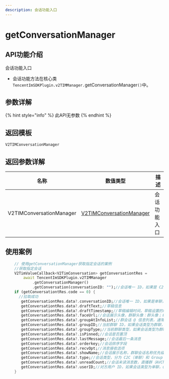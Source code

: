 ```yaml
---
description: 会话功能入口
---
```


# getConversationManager

## API功能介绍

会话功能入口

* 会话功能方法在核心类 `TencentImSDKPlugin.v2TIMManager.`getConversationManager`()`中。

## 参数详解

{% hint style="info" %}
此API无参数
{% endhint %}

## 返回模板

```dart
V2TIMConversationManager
```

## 返回参数详解

| 名称                       | 数值类型                                         | 描述     |
| ------------------------ | -------------------------------------------- | ------ |
| V2TIMConversationManager | [V2TIMConversationManager](broken-reference) | 会话功能入口 |

## 使用案例  &#x20;

```dart
    // 使用getConversationManager获取指定会话的案例
    //获取指定会话
    V2TimValueCallback<V2TimConversation> getConversationtRes =
        await TencentImSDKPlugin.v2TIMManager
            .getConversationManager()
            .getConversation(conversationID: "");//会话唯一 ID，如果是 C2C 单聊，组成方式为 c2c_userID，如果是群聊，组成方式为 group_groupID
    if (getConversationtRes.code == 0) {
      //拉取成功
       getConversationtRes.data?.conversationID;//会话唯一 ID，如果是单聊，组成方式为 c2c_userID；如果是群聊，组成方式为 group_groupID。
       getConversationtRes.data?.draftText;//草稿信息
       getConversationtRes.data?.draftTimestamp;//草稿编辑时间，草稿设置的时候自动生成。
       getConversationtRes.data?.faceUrl;//会话展示头像，群聊头像：群头像；单聊头像：对方头像。
       getConversationtRes.data?.groupAtInfoList;//群会话 @ 信息列表，通常用于展示 “有人@我” 或 “@所有人” 这两种提醒状态。
       getConversationtRes.data?.groupID;//当前群聊 ID，如果会话类型为群聊，groupID 会存储当前群的群 ID，否则为 null。
       getConversationtRes.data?.groupType;//当前群聊类型，如果会话类型为群聊，groupType 为当前群类型，否则为 null。
       getConversationtRes.data?.isPinned;//会话是否置顶
       getConversationtRes.data?.lastMessage;//会话最后一条消息
       getConversationtRes.data?.orderkey;//会话排序字段
       getConversationtRes.data?.recvOpt;//消息接收选项
       getConversationtRes.data?.showName;//会话展示名称，群聊会话名称优先级：群名称 > 群 ID；单聊会话名称优先级：对方好友备注 > 对方昵称 > 对方的 userID。
       getConversationtRes.data?.type;//会话类型，分为 C2C（单聊）和 Group（群聊）。
       getConversationtRes.data?.unreadCount;//会话未读消息数，直播群（AVChatRoom）不支持未读计数，默认为 0。
       getConversationtRes.data?.userID;//对方用户 ID，如果会话类型为单聊，userID 会存储对方的用户 ID，否则为 null。
    }
```
